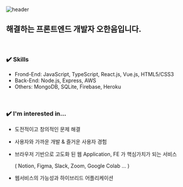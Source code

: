 <div>
<br>

![header](https://capsule-render.vercel.app/api?type=slice&color=gradient&height=250&section=header&text=안녕하세요!&fontSize=80&animation=fadeIn&fontColor=0000ff&desc=0hhanum의%20github&descAlignY=80)
<br>

## 해결하는 프론트엔드 개발자 오한음입니다.

<br>

### ✔️ Skills

- Frond-End: JavaScript, TypeScript, React.js, Vue.js, HTML5/CSS3
- Back-End: Node.js, Express, AWS
- Others: MongoDB, SQLite, Firebase, Heroku

<br>

### ✔️ I'm interested in...

- 도전적이고 창의적인 문제 해결
- 사용자와 가까운 개발 & 즐거운 사용자 경험
- 브라우저 기반으로 고도화 된 웹 Application, FE 가 핵심가치가 되는 서비스

  ( Notion, Figma, Slack, Zoom, Google Colab ... )

- 웹서비스의 가능성과 하이브리드 어플리케이션
